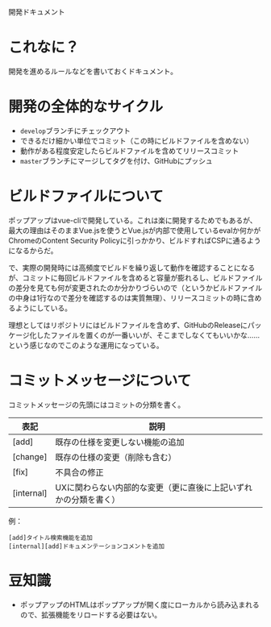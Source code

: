 開発ドキュメント

# これなに？
開発を進めるルールなどを書いておくドキュメント。

# 開発の全体的なサイクル
- `develop`ブランチにチェックアウト
- できるだけ細かい単位でコミット（この時にビルドファイルを含めない）
- 動作がある程度安定したらビルドファイルを含めてリリースコミット
- `master`ブランチにマージしてタグを付け、GitHubにプッシュ

# ビルドファイルについて
ポップアップはvue-cliで開発している。これは楽に開発するためでもあるが、最大の理由はそのままVue.jsを使うとVue.jsが内部で使用しているevalか何かがChromeのContent Security Policyに引っかかり、ビルドすればCSPに通るようになるからだ。

で、実際の開発時には高頻度でビルドを繰り返して動作を確認することになるが、コミットに毎回ビルドファイルを含めると容量が膨れるし、ビルドファイルの差分を見ても何が変更されたのか分かりづらいので（というかビルドファイルの中身は1行なので差分を確認するのは実質無理）、リリースコミットの時に含めるようにしている。

理想としてはリポジトリにはビルドファイルを含めず、GitHubのReleaseにパッケージ化したファイルを置くのが一番いいが、そこまでしなくてもいいかな……という感じなのでこのような運用になっている。

# コミットメッセージについて
コミットメッセージの先頭にはコミットの分類を書く。

|表記|説明|
|----|----|
|[add]|既存の仕様を変更しない機能の追加|
|[change]|既存の仕様の変更（削除も含む）|
|[fix]|不具合の修正|
|[internal]|UXに関わらない内部的な変更（更に直後に上記いずれかの分類を書く）|

例：
```
[add]タイトル検索機能を追加
[internal][add]ドキュメンテーションコメントを追加
```

# 豆知識
- ポップアップのHTMLはポップアップが開く度にローカルから読み込まれるので、拡張機能をリロードする必要はない。